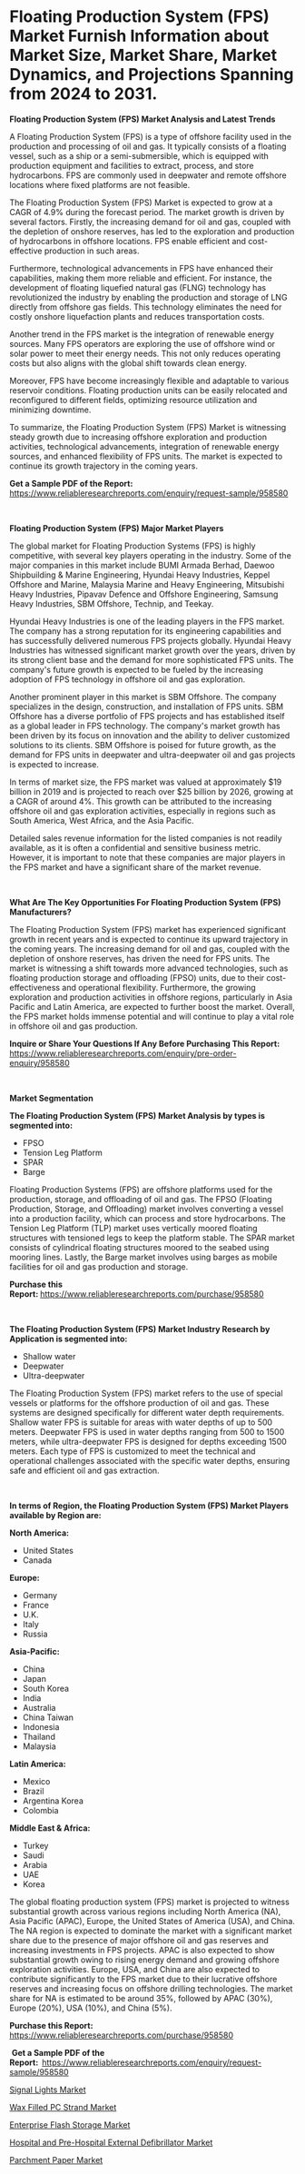 <p><h1>Floating Production System (FPS) Market Furnish Information about Market Size, Market Share, Market Dynamics, and Projections Spanning from 2024 to 2031.</h1></p><p><strong>Floating Production System (FPS) Market Analysis and Latest Trends</strong></p>
<p><p>A Floating Production System (FPS) is a type of offshore facility used in the production and processing of oil and gas. It typically consists of a floating vessel, such as a ship or a semi-submersible, which is equipped with production equipment and facilities to extract, process, and store hydrocarbons. FPS are commonly used in deepwater and remote offshore locations where fixed platforms are not feasible.</p><p>The Floating Production System (FPS) Market is expected to grow at a CAGR of 4.9% during the forecast period. The market growth is driven by several factors. Firstly, the increasing demand for oil and gas, coupled with the depletion of onshore reserves, has led to the exploration and production of hydrocarbons in offshore locations. FPS enable efficient and cost-effective production in such areas.</p><p>Furthermore, technological advancements in FPS have enhanced their capabilities, making them more reliable and efficient. For instance, the development of floating liquefied natural gas (FLNG) technology has revolutionized the industry by enabling the production and storage of LNG directly from offshore gas fields. This technology eliminates the need for costly onshore liquefaction plants and reduces transportation costs.</p><p>Another trend in the FPS market is the integration of renewable energy sources. Many FPS operators are exploring the use of offshore wind or solar power to meet their energy needs. This not only reduces operating costs but also aligns with the global shift towards clean energy.</p><p>Moreover, FPS have become increasingly flexible and adaptable to various reservoir conditions. Floating production units can be easily relocated and reconfigured to different fields, optimizing resource utilization and minimizing downtime.</p><p>To summarize, the Floating Production System (FPS) Market is witnessing steady growth due to increasing offshore exploration and production activities, technological advancements, integration of renewable energy sources, and enhanced flexibility of FPS units. The market is expected to continue its growth trajectory in the coming years.</p></p>
<p><strong>Get a Sample PDF of the Report:&nbsp;</strong> <a href="https://www.reliableresearchreports.com/enquiry/request-sample/958580">https://www.reliableresearchreports.com/enquiry/request-sample/958580</a></p>
<p>&nbsp;</p>
<p><strong>Floating Production System (FPS) Major Market Players</strong></p>
<p><p>The global market for Floating Production Systems (FPS) is highly competitive, with several key players operating in the industry. Some of the major companies in this market include BUMI Armada Berhad, Daewoo Shipbuilding & Marine Engineering, Hyundai Heavy Industries, Keppel Offshore and Marine, Malaysia Marine and Heavy Engineering, Mitsubishi Heavy Industries, Pipavav Defence and Offshore Engineering, Samsung Heavy Industries, SBM Offshore, Technip, and Teekay.</p><p>Hyundai Heavy Industries is one of the leading players in the FPS market. The company has a strong reputation for its engineering capabilities and has successfully delivered numerous FPS projects globally. Hyundai Heavy Industries has witnessed significant market growth over the years, driven by its strong client base and the demand for more sophisticated FPS units. The company's future growth is expected to be fueled by the increasing adoption of FPS technology in offshore oil and gas exploration.</p><p>Another prominent player in this market is SBM Offshore. The company specializes in the design, construction, and installation of FPS units. SBM Offshore has a diverse portfolio of FPS projects and has established itself as a global leader in FPS technology. The company's market growth has been driven by its focus on innovation and the ability to deliver customized solutions to its clients. SBM Offshore is poised for future growth, as the demand for FPS units in deepwater and ultra-deepwater oil and gas projects is expected to increase.</p><p>In terms of market size, the FPS market was valued at approximately $19 billion in 2019 and is projected to reach over $25 billion by 2026, growing at a CAGR of around 4%. This growth can be attributed to the increasing offshore oil and gas exploration activities, especially in regions such as South America, West Africa, and the Asia Pacific.</p><p>Detailed sales revenue information for the listed companies is not readily available, as it is often a confidential and sensitive business metric. However, it is important to note that these companies are major players in the FPS market and have a significant share of the market revenue.</p></p>
<p>&nbsp;</p>
<p><strong>What Are The Key Opportunities For Floating Production System (FPS) Manufacturers?</strong></p>
<p><p>The Floating Production System (FPS) market has experienced significant growth in recent years and is expected to continue its upward trajectory in the coming years. The increasing demand for oil and gas, coupled with the depletion of onshore reserves, has driven the need for FPS units. The market is witnessing a shift towards more advanced technologies, such as floating production storage and offloading (FPSO) units, due to their cost-effectiveness and operational flexibility. Furthermore, the growing exploration and production activities in offshore regions, particularly in Asia Pacific and Latin America, are expected to further boost the market. Overall, the FPS market holds immense potential and will continue to play a vital role in offshore oil and gas production.</p></p>
<p><strong>Inquire or Share Your Questions If Any Before Purchasing This Report:</strong> <a href="https://www.reliableresearchreports.com/enquiry/pre-order-enquiry/958580">https://www.reliableresearchreports.com/enquiry/pre-order-enquiry/958580</a></p>
<p>&nbsp;</p>
<p><strong>Market Segmentation</strong></p>
<p><strong>The Floating Production System (FPS) Market Analysis by types is segmented into:</strong></p>
<p><ul><li>FPSO</li><li>Tension Leg Platform</li><li>SPAR</li><li>Barge</li></ul></p>
<p><p>Floating Production Systems (FPS) are offshore platforms used for the production, storage, and offloading of oil and gas. The FPSO (Floating Production, Storage, and Offloading) market involves converting a vessel into a production facility, which can process and store hydrocarbons. The Tension Leg Platform (TLP) market uses vertically moored floating structures with tensioned legs to keep the platform stable. The SPAR market consists of cylindrical floating structures moored to the seabed using mooring lines. Lastly, the Barge market involves using barges as mobile facilities for oil and gas production and storage.</p></p>
<p><strong>Purchase this Report:&nbsp;</strong><a href="https://www.reliableresearchreports.com/purchase/958580">https://www.reliableresearchreports.com/purchase/958580</a></p>
<p>&nbsp;</p>
<p><strong>The Floating Production System (FPS) Market Industry Research by Application is segmented into:</strong></p>
<p><ul><li>Shallow water</li><li>Deepwater</li><li>Ultra-deepwater</li></ul></p>
<p><p>The Floating Production System (FPS) market refers to the use of special vessels or platforms for the offshore production of oil and gas. These systems are designed specifically for different water depth requirements. Shallow water FPS is suitable for areas with water depths of up to 500 meters. Deepwater FPS is used in water depths ranging from 500 to 1500 meters, while ultra-deepwater FPS is designed for depths exceeding 1500 meters. Each type of FPS is customized to meet the technical and operational challenges associated with the specific water depths, ensuring safe and efficient oil and gas extraction.</p></p>
<p>&nbsp;</p>
<p><strong>In terms of Region, the Floating Production System (FPS) Market Players available by Region are:</strong></p>
<p>
    <p> <strong> North America: </strong>
        <ul>
            <li>United States</li>
            <li>Canada</li>
        </ul>
        </p> 
    <p> <strong> Europe: </strong>
        <ul>
            <li>Germany</li>
            <li>France</li>
            <li>U.K.</li>
            <li>Italy</li>
            <li>Russia</li>
        </ul>
        </p> 
    <p> <strong> Asia-Pacific: </strong>
        <ul>
            <li>China</li>
            <li>Japan</li>
            <li>South Korea</li>
            <li>India</li>
            <li>Australia</li>
            <li>China Taiwan</li>
            <li>Indonesia</li>
            <li>Thailand</li>
            <li>Malaysia</li>
        </ul>
        </p> 
    <p> <strong> Latin America: </strong>
        <ul>
            <li>Mexico</li>
            <li>Brazil</li>
            <li>Argentina Korea</li>
            <li>Colombia</li>
        </ul>
        </p> 
    <p> <strong> Middle East & Africa: </strong>
        <ul>
            <li>Turkey</li>
            <li>Saudi</li>
            <li>Arabia</li>
            <li>UAE</li>
            <li>Korea</li>
        </ul>
    </p>
    </p>
<p><p>The global floating production system (FPS) market is projected to witness substantial growth across various regions including North America (NA), Asia Pacific (APAC), Europe, the United States of America (USA), and China. The NA region is expected to dominate the market with a significant market share due to the presence of major offshore oil and gas reserves and increasing investments in FPS projects. APAC is also expected to show substantial growth owing to rising energy demand and growing offshore exploration activities. Europe, USA, and China are also expected to contribute significantly to the FPS market due to their lucrative offshore reserves and increasing focus on offshore drilling technologies. The market share for NA is estimated to be around 35%, followed by APAC (30%), Europe (20%), USA (10%), and China (5%).</p></p>
<p><strong>Purchase this Report: </strong><a href="https://www.reliableresearchreports.com/purchase/958580">https://www.reliableresearchreports.com/purchase/958580</a></p>
<p>&nbsp;<strong>Get a Sample PDF of the Report:&nbsp;&nbsp;</strong><a href="https://www.reliableresearchreports.com/enquiry/request-sample/958580">https://www.reliableresearchreports.com/enquiry/request-sample/958580</a></p>
<p><strong></strong></p>
<p><p><a href="https://medium.com/@liamblick633/signal-lights-market-report-reveals-the-latest-trends-and-growth-opportunities-of-this-market-6a2200a1f84c">Signal Lights Market</a></p><p><a href="https://github.com/edytherolanlouisejk1miz0wig/Market-Research-Report-List-1/blob/main/wax-filled-pc-strand-market.md">Wax Filled PC Strand Market</a></p><p><a href="https://medium.com/@liamblick633/enterprise-flash-storage-market-insight-market-trends-growth-forecasted-from-2024-to-2031-af625416d4d7">Enterprise Flash Storage Market</a></p><p><a href="https://github.com/nancykennedykellievqfqt2/Market-Research-Report-List-1/blob/main/hospital-and-pre-hospital-external-defibrillator-market.md">Hospital and Pre-Hospital External Defibrillator Market</a></p><p><a href="https://medium.com/@larryschmidt42/parchment-paper-market-size-market-outlook-and-market-forecast-2024-to-2031-2f1be34ed6e0">Parchment Paper Market</a></p></p>